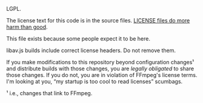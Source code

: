 LGPL.

The license text for this code is in the source files.
[LICENSE files do more harm than good](https://yahweasel.github.io/license-files-considered-harmful/).

This file exists because some people expect it to be here.

libav.js builds include correct license headers. Do not remove them.

If you make modifications to this repository beyond configuration changes¹ and
distribute builds with those changes, you are *legally obligated* to share those
changes. If you do not, you are in violation of FFmpeg's license terms. I'm
looking at you, “my startup is too cool to read licenses” scumbags.

¹ i.e., changes that link to FFmpeg.
